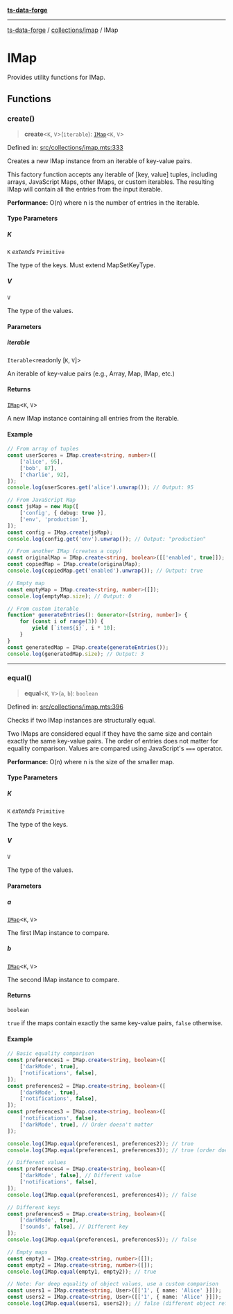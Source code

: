 [**ts-data-forge**](../../../README.md)

---

[ts-data-forge](../../../README.md) / [collections/imap](../README.md) / IMap

# IMap

Provides utility functions for IMap.

## Functions

### create()

> **create**\<`K`, `V`\>(`iterable`): [`IMap`](../README.md#imap)\<`K`, `V`\>

Defined in: [src/collections/imap.mts:333](https://github.com/noshiro-pf/ts-data-forge/blob/main/src/collections/imap.mts#L333)

Creates a new IMap instance from an iterable of key-value pairs.

This factory function accepts any iterable of [key, value] tuples, including arrays,
JavaScript Maps, other IMaps, or custom iterables. The resulting IMap will contain
all the entries from the input iterable.

**Performance:** O(n) where n is the number of entries in the iterable.

#### Type Parameters

##### K

`K` _extends_ `Primitive`

The type of the keys. Must extend MapSetKeyType.

##### V

`V`

The type of the values.

#### Parameters

##### iterable

`Iterable`\<readonly \[`K`, `V`\]\>

An iterable of key-value pairs (e.g., Array, Map, IMap, etc.)

#### Returns

[`IMap`](../README.md#imap)\<`K`, `V`\>

A new IMap instance containing all entries from the iterable.

#### Example

```typescript
// From array of tuples
const userScores = IMap.create<string, number>([
    ['alice', 95],
    ['bob', 87],
    ['charlie', 92],
]);
console.log(userScores.get('alice').unwrap()); // Output: 95

// From JavaScript Map
const jsMap = new Map([
    ['config', { debug: true }],
    ['env', 'production'],
]);
const config = IMap.create(jsMap);
console.log(config.get('env').unwrap()); // Output: "production"

// From another IMap (creates a copy)
const originalMap = IMap.create<string, boolean>([['enabled', true]]);
const copiedMap = IMap.create(originalMap);
console.log(copiedMap.get('enabled').unwrap()); // Output: true

// Empty map
const emptyMap = IMap.create<string, number>([]);
console.log(emptyMap.size); // Output: 0

// From custom iterable
function* generateEntries(): Generator<[string, number]> {
    for (const i of range(3)) {
        yield [`item${i}`, i * 10];
    }
}
const generatedMap = IMap.create(generateEntries());
console.log(generatedMap.size); // Output: 3
```

---

### equal()

> **equal**\<`K`, `V`\>(`a`, `b`): `boolean`

Defined in: [src/collections/imap.mts:396](https://github.com/noshiro-pf/ts-data-forge/blob/main/src/collections/imap.mts#L396)

Checks if two IMap instances are structurally equal.

Two IMaps are considered equal if they have the same size and contain exactly the same
key-value pairs. The order of entries does not matter for equality comparison.
Values are compared using JavaScript's `===` operator.

**Performance:** O(n) where n is the size of the smaller map.

#### Type Parameters

##### K

`K` _extends_ `Primitive`

The type of the keys.

##### V

`V`

The type of the values.

#### Parameters

##### a

[`IMap`](../README.md#imap)\<`K`, `V`\>

The first IMap instance to compare.

##### b

[`IMap`](../README.md#imap)\<`K`, `V`\>

The second IMap instance to compare.

#### Returns

`boolean`

`true` if the maps contain exactly the same key-value pairs, `false` otherwise.

#### Example

```typescript
// Basic equality comparison
const preferences1 = IMap.create<string, boolean>([
    ['darkMode', true],
    ['notifications', false],
]);
const preferences2 = IMap.create<string, boolean>([
    ['darkMode', true],
    ['notifications', false],
]);
const preferences3 = IMap.create<string, boolean>([
    ['notifications', false],
    ['darkMode', true], // Order doesn't matter
]);

console.log(IMap.equal(preferences1, preferences2)); // true
console.log(IMap.equal(preferences1, preferences3)); // true (order doesn't matter)

// Different values
const preferences4 = IMap.create<string, boolean>([
    ['darkMode', false], // Different value
    ['notifications', false],
]);
console.log(IMap.equal(preferences1, preferences4)); // false

// Different keys
const preferences5 = IMap.create<string, boolean>([
    ['darkMode', true],
    ['sounds', false], // Different key
]);
console.log(IMap.equal(preferences1, preferences5)); // false

// Empty maps
const empty1 = IMap.create<string, number>([]);
const empty2 = IMap.create<string, number>([]);
console.log(IMap.equal(empty1, empty2)); // true

// Note: For deep equality of object values, use a custom comparison
const users1 = IMap.create<string, User>([['1', { name: 'Alice' }]]);
const users2 = IMap.create<string, User>([['1', { name: 'Alice' }]]);
console.log(IMap.equal(users1, users2)); // false (different object references)
```
